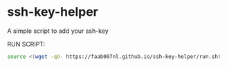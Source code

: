 # ssh-key-helper
A simple script to add your ssh-key

RUN SCRIPT:
```bash
source <(wget -qO- https://faab007nl.github.io/ssh-key-helper/run.sh)
```
